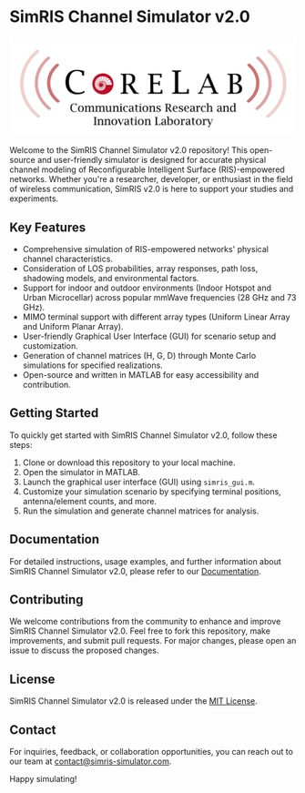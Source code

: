 # SimRIS Channel Simulator v2.0

![SimRIS Logo](corelab_beyaz.jpg) <!-- Replace with your logo or a relevant image -->

Welcome to the SimRIS Channel Simulator v2.0 repository! This open-source and user-friendly simulator is designed for accurate physical channel modeling of Reconfigurable Intelligent Surface (RIS)-empowered networks. Whether you're a researcher, developer, or enthusiast in the field of wireless communication, SimRIS v2.0 is here to support your studies and experiments.

## Key Features

- Comprehensive simulation of RIS-empowered networks' physical channel characteristics.
- Consideration of LOS probabilities, array responses, path loss, shadowing models, and environmental factors.
- Support for indoor and outdoor environments (Indoor Hotspot and Urban Microcellar) across popular mmWave frequencies (28 GHz and 73 GHz).
- MIMO terminal support with different array types (Uniform Linear Array and Uniform Planar Array).
- User-friendly Graphical User Interface (GUI) for scenario setup and customization.
- Generation of channel matrices (H, G, D) through Monte Carlo simulations for specified realizations.
- Open-source and written in MATLAB for easy accessibility and contribution.

## Getting Started

To quickly get started with SimRIS Channel Simulator v2.0, follow these steps:

1. Clone or download this repository to your local machine.
2. Open the simulator in MATLAB.
3. Launch the graphical user interface (GUI) using `simris_gui.m`.
4. Customize your simulation scenario by specifying terminal positions, antenna/element counts, and more.
5. Run the simulation and generate channel matrices for analysis.

## Documentation

For detailed instructions, usage examples, and further information about SimRIS Channel Simulator v2.0, please refer to our [Documentation](documentation.md).

## Contributing

We welcome contributions from the community to enhance and improve SimRIS Channel Simulator v2.0. Feel free to fork this repository, make improvements, and submit pull requests. For major changes, please open an issue to discuss the proposed changes.

## License

SimRIS Channel Simulator v2.0 is released under the [MIT License](LICENSE).

## Contact

For inquiries, feedback, or collaboration opportunities, you can reach out to our team at [contact@simris-simulator.com](mailto:contact@simris-simulator.com).

Happy simulating!
